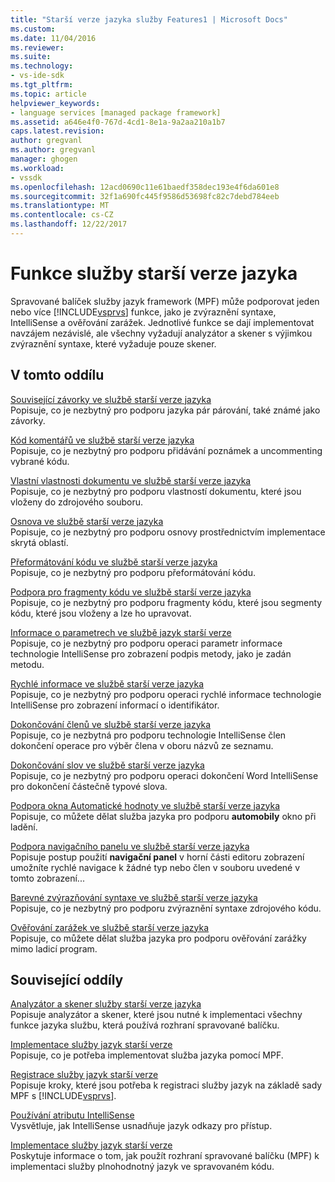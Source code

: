 ```yaml
---
title: "Starší verze jazyka služby Features1 | Microsoft Docs"
ms.custom: 
ms.date: 11/04/2016
ms.reviewer: 
ms.suite: 
ms.technology:
- vs-ide-sdk
ms.tgt_pltfrm: 
ms.topic: article
helpviewer_keywords:
- language services [managed package framework]
ms.assetid: a646e4f0-767d-4cd1-8e1a-9a2aa210a1b7
caps.latest.revision: 
author: gregvanl
ms.author: gregvanl
manager: ghogen
ms.workload:
- vssdk
ms.openlocfilehash: 12acd0690c11e61baedf358dec193e4f6da601e8
ms.sourcegitcommit: 32f1a690fc445f9586d53698fc82c7debd784eeb
ms.translationtype: MT
ms.contentlocale: cs-CZ
ms.lasthandoff: 12/22/2017
---
```

# <a name="legacy-language-service-features"></a>Funkce služby starší verze jazyka
Spravované balíček služby jazyk framework (MPF) může podporovat jeden nebo více [!INCLUDE[vsprvs](../../code-quality/includes/vsprvs_md.md)] funkce, jako je zvýraznění syntaxe, IntelliSense a ověřování zarážek. Jednotlivé funkce se dají implementovat navzájem nezávislé, ale všechny vyžadují analyzátor a skener s výjimkou zvýraznění syntaxe, které vyžaduje pouze skener.  
  
## <a name="in-this-section"></a>V tomto oddílu  
 [Související závorky ve službě starší verze jazyka](../../extensibility/internals/brace-matching-in-a-legacy-language-service.md)  
 Popisuje, co je nezbytný pro podporu jazyka pár párování, také známé jako závorky.  
  
 [Kód komentářů ve službě starší verze jazyka](../../extensibility/internals/commenting-code-in-a-legacy-language-service.md)  
 Popisuje, co je nezbytný pro podporu přidávání poznámek a uncommenting vybrané kódu.  
  
 [Vlastní vlastnosti dokumentu ve službě starší verze jazyka](../../extensibility/internals/custom-document-properties-in-a-legacy-language-service.md)  
 Popisuje, co je nezbytný pro podporu vlastností dokumentu, které jsou vloženy do zdrojového souboru.  
  
 [Osnova ve službě starší verze jazyka](../../extensibility/internals/outlining-in-a-legacy-language-service.md)  
 Popisuje, co je nezbytný pro podporu osnovy prostřednictvím implementace skrytá oblastí.  
  
 [Přeformátování kódu ve službě starší verze jazyka](../../extensibility/internals/reformatting-code-in-a-legacy-language-service.md)  
 Popisuje, co je nezbytný pro podporu přeformátování kódu.  
  
 [Podpora pro fragmenty kódu ve službě starší verze jazyka](../../extensibility/internals/support-for-code-snippets-in-a-legacy-language-service.md)  
 Popisuje, co je nezbytný pro podporu fragmenty kódu, které jsou segmenty kódu, které jsou vloženy a lze ho upravovat.  
  
 [Informace o parametrech ve službě jazyk starší verze](../../extensibility/internals/parameter-info-in-a-legacy-language-service2.md)  
 Popisuje, co je nezbytný pro podporu operaci parametr informace technologie IntelliSense pro zobrazení podpis metody, jako je zadán metodu.  
  
 [Rychlé informace ve službě starší verze jazyka](../../extensibility/internals/quick-info-in-a-legacy-language-service.md)  
 Popisuje, co je nezbytný pro podporu operaci rychlé informace technologie IntelliSense pro zobrazení informací o identifikátor.  
  
 [Dokončování členů ve službě starší verze jazyka](../../extensibility/internals/member-completion-in-a-legacy-language-service.md)  
 Popisuje, co je nezbytná pro podporu technologie IntelliSense člen dokončení operace pro výběr člena v oboru názvů ze seznamu.  
  
 [Dokončování slov ve službě starší verze jazyka](../../extensibility/internals/word-completion-in-a-legacy-language-service.md)  
 Popisuje, co je nezbytný pro podporu operaci dokončení Word IntelliSense pro dokončení částečně typové slova.  
  
 [Podpora okna Automatické hodnoty ve službě starší verze jazyka](../../extensibility/internals/support-for-the-autos-window-in-a-legacy-language-service.md)  
 Popisuje, co můžete dělat služba jazyka pro podporu **automobily** okno při ladění.  
  
 [Podpora navigačního panelu ve službě starší verze jazyka](../../extensibility/internals/support-for-the-navigation-bar-in-a-legacy-language-service.md)  
 Popisuje postup použití **navigační panel** v horní části editoru zobrazení umožníte rychlé navigace k žádné typ nebo člen v souboru uvedené v tomto zobrazení...  
  
 [Barevné zvýrazňování syntaxe ve službě starší verze jazyka](../../extensibility/internals/syntax-colorizing-in-a-legacy-language-service.md)  
 Popisuje, co je nezbytný pro podporu zvýraznění syntaxe zdrojového kódu.  
  
 [Ověřování zarážek ve službě starší verze jazyka](../../extensibility/internals/validating-breakpoints-in-a-legacy-language-service.md)  
 Popisuje, co můžete dělat služba jazyka pro podporu ověřování zarážky mimo ladicí program.  
  
## <a name="related-sections"></a>Související oddíly  
 [Analyzátor a skener služby starší verze jazyka](../../extensibility/internals/legacy-language-service-parser-and-scanner.md)  
 Popisuje analyzátor a skener, které jsou nutné k implementaci všechny funkce jazyka službu, která používá rozhraní spravované balíčku.  
  
 [Implementace služby jazyk starší verze](../../extensibility/internals/implementing-a-legacy-language-service2.md)  
 Popisuje, co je potřeba implementovat služba jazyka pomocí MPF.  
  
 [Registrace služby jazyk starší verze](../../extensibility/internals/registering-a-legacy-language-service1.md)  
 Popisuje kroky, které jsou potřeba k registraci služby jazyk na základě sady MPF s [!INCLUDE[vsprvs](../../code-quality/includes/vsprvs_md.md)].  
  
 [Používání atributu IntelliSense](../../ide/using-intellisense.md)  
 Vysvětluje, jak IntelliSense usnadňuje jazyk odkazy pro přístup.  
  
 [Implementace služby jazyk starší verze](../../extensibility/internals/implementing-a-legacy-language-service1.md)  
 Poskytuje informace o tom, jak použít rozhraní spravované balíčku (MPF) k implementaci služby plnohodnotný jazyk ve spravovaném kódu.